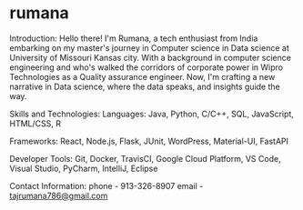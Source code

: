 # rumana
Introduction: Hello there! I'm Rumana, a tech enthusiast from India embarking on my master's journey in Computer science in Data science at University of Missouri Kansas city. With a background in computer science engineering and who's walked the corridors of corporate power in Wipro Technologies as a Quality assurance engineer. Now, I'm crafting a new narrative in Data science, where the data speaks, and insights guide the way.

Skills and Technologies: Languages: Java, Python, C/C++, SQL, JavaScript, HTML/CSS, R

Frameworks: React, Node.js, Flask, JUnit, WordPress, Material-UI, FastAPI

Developer Tools: Git, Docker, TravisCI, Google Cloud Platform, VS Code, Visual Studio, PyCharm, IntelliJ, Eclipse

Contact Information: phone - 913-326-8907
email - tajrumana786@gmail.com
